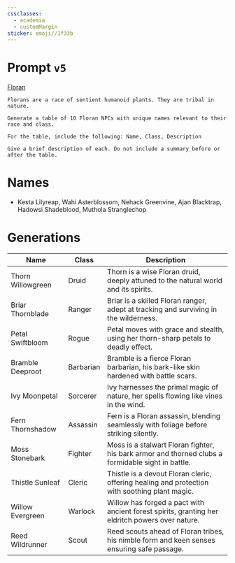 ```yaml
---
cssclasses:
  - academia
  - customMargin
sticker: emoji//1f33b
---
```

# Prompt ``v5``
[Floran](file:///D:\Documents\Notes\DND\DND\Quartz\DM\Homebrew\Sapient\Floran)
```
Florans are a race of sentient humanoid plants. They are tribal in nature.

Generate a table of 10 Floran NPCs with unique names relevant to their race and class.

For the table, include the following: Name, Class, Description

Give a brief description of each. Do not include a summary before or after the table.
```

# Names
- Kesta Lilyreap, Wahi Asterblossom, Nehack Greenvine, Ajan Blacktrap, Hadowsi Shadeblood, Muthola Stranglechop
# Generations

| Name              | Class           | Description                                                                 |
|-------------------|-----------------|-----------------------------------------------------------------------------|
| Thorn Willowgreen | Druid           | Thorn is a wise Floran druid, deeply attuned to the natural world and its spirits. |
| Briar Thornblade  | Ranger          | Briar is a skilled Floran ranger, adept at tracking and surviving in the wilderness. |
| Petal Swiftbloom  | Rogue           | Petal moves with grace and stealth, using her thorn-sharp petals to deadly effect. |
| Bramble Deeproot  | Barbarian       | Bramble is a fierce Floran barbarian, his bark-like skin hardened with battle scars. |
| Ivy Moonpetal     | Sorcerer        | Ivy harnesses the primal magic of nature, her spells flowing like vines in the wind. |
| Fern Thornshadow  | Assassin        | Fern is a Floran assassin, blending seamlessly with foliage before striking silently. |
| Moss Stonebark    | Fighter         | Moss is a stalwart Floran fighter, his bark armor and thorned clubs a formidable sight in battle. |
| Thistle Sunleaf   | Cleric          | Thistle is a devout Floran cleric, offering healing and protection with soothing plant magic. |
| Willow Evergreen  | Warlock         | Willow has forged a pact with ancient forest spirits, granting her eldritch powers over nature. |
| Reed Wildrunner   | Scout           | Reed scouts ahead of Floran tribes, his nimble form and keen senses ensuring safe passage. |
